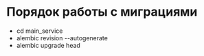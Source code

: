 # Порядок работы с миграциями

  - cd main_service
  - alembic revision --autogenerate
  - alembic upgrade head